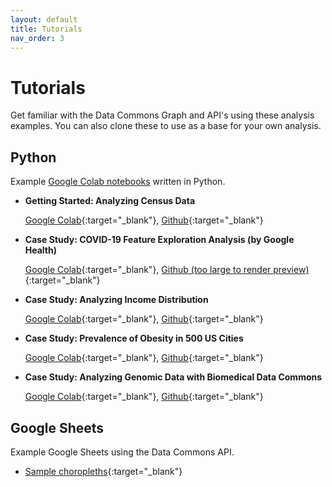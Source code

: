 ```yaml
---
layout: default
title: Tutorials
nav_order: 3
---
```


# Tutorials

Get familiar with the Data Commons Graph and API's using these analysis examples.
You can also clone these to use as a base for your own analysis.


## Python
Example [Google Colab
notebooks](https://colab.sandbox.google.com/notebooks/intro.ipynb) written in
Python.

-   **Getting Started: Analyzing Census Data**

    [Google Colab](https://colab.research.google.com/drive/1wYohDirOgVxvmL0d-oJRWdD6AXfAX_w1){:target="_blank"}, [Github](https://github.com/datacommonsorg/api-python/blob/master/notebooks/analyzing_census_data.ipynb){:target="_blank"}

-   **Case Study: COVID-19 Feature Exploration Analysis (by Google Health)**

    [Google Colab](https://colab.research.google.com/drive/1LLteGjXifwSsD-YsGwBnI-i96G777Q7j){:target="_blank"}, [Github (too large to render preview)](https://github.com/datacommonsorg/api-python/blob/master/notebooks/COVID_19_Feature_Exploration_Analysis_with_Data_Commons.ipynb){:target="_blank"}

-   **Case Study: Analyzing Income Distribution**

    [Google Colab](https://colab.research.google.com/drive/1lyxb5gdD_YHKxNXLmD0poBU3G8bokWZ7){:target="_blank"}, [Github](https://github.com/datacommonsorg/api-python/blob/master/notebooks/analyzing_income_distribution.ipynb){:target="_blank"}

-   **Case Study: Prevalence of Obesity in 500 US Cities**

    [Google Colab](https://colab.research.google.com/drive/1_oZYWrrwO80DBaW0rIirTYHlfHCibXxY){:target="_blank"}, [Github](https://github.com/datacommonsorg/api-python/blob/master/notebooks/analyzing_obesity_prevalence.ipynb){:target="_blank"}

-   **Case Study: Analyzing Genomic Data with Biomedical Data Commons**

    [Google Colab](https://colab.research.google.com/drive/1Io7EDr4LjfPLl_l2JYY8__WbfitfNlOf){:target="_blank"}, [Github](https://github.com/datacommonsorg/api-python/blob/master/notebooks/analyzing_genomic_data.ipynb){:target="_blank"}


## Google Sheets
Example Google Sheets using the Data Commons API.
- [Sample choropleths](https://docs.google.com/spreadsheets/d/1XH1iCTK07dN81VvjT63IaPpSzu1YD9Zyxr_i-71lhDY/edit?usp=sharing){:target="_blank"}
